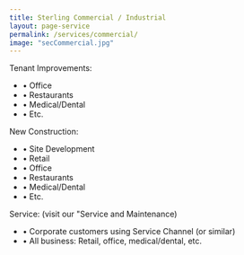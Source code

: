```yaml
---
title: Sterling Commercial / Industrial
layout: page-service
permalink: /services/commercial/
image: "secCommercial.jpg"
---
```


Tenant Improvements:



- &#8226; Office
- &#8226; Restaurants
- &#8226; Medical/Dental
- &#8226; Etc.




New Construction:

- &#8226; Site Development
- &#8226; Retail 
- &#8226; Office
- &#8226; Restaurants
- &#8226; Medical/Dental
- &#8226; Etc.

Service: (visit our "Service and Maintenance)

- &#8226; Corporate customers using Service Channel (or similar)
- &#8226; All business: Retail, office, medical/dental, etc.


